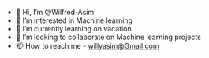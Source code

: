 - 👋 Hi, I’m @Wilfred-Asim
- 👀 I’m interested in Machine learning
- 🌱 I’m currently learning on vacation
- 💞️ I’m looking to collaborate on Machine learning projects
- 📫 How to reach me - willyasim@Gmail.com

<!---
Wilfred-Asim/Wilfred-Asim is a ✨ special ✨ repository because its `README.md` (this file) appears on your GitHub profile.
You can click the Preview link to take a look at your changes.
--->
